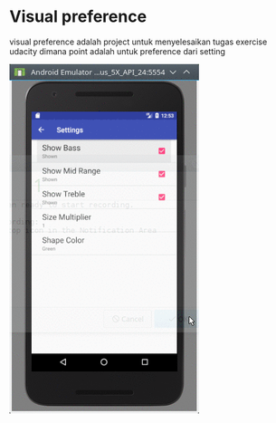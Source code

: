 # Visual preference #

visual preference adalah project untuk menyelesaikan tugas exercise udacity dimana point adalah untuk preference dari setting


![visual_preference](gif/anim.gif)
